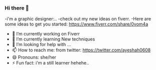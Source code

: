 ### Hi there 👋
-i'm a graphic designer:..
-check out my new ideas on fiverr.
-Here are some ideas to get you started:
https://www.fiverr.com/share/0vom4a
- 🔭 I’m currently working on Fiverr
- 🌱 I’m currently learning New techniques
- 🤔 I’m looking for help with ...
- 📫 How to reach me: from twitter:
https://twitter.com/ayeshah0608
- 😄 Pronouns: she/her
- ⚡ Fun fact: i'm a still learner hehehe..
